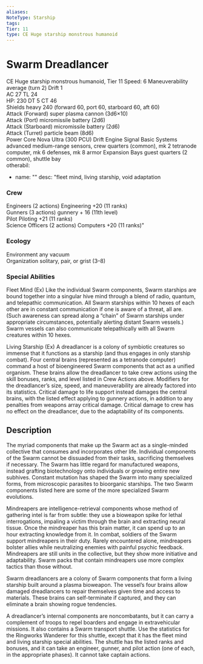 ```yaml
---
aliases: 
NoteType: Starship
tags: 
Tier: 11
type: CE Huge starship monstrous humanoid
---
```


# Swarm Dreadlancer

CE Huge starship monstrous humanoid, Tier 11
Speed: 6
Maneuverability average (turn 2)
Drift 1  
AC 27
TL 24  
HP: 230
DT 5
CT 46  
Shields heavy 240 (forward 60, port 60, starboard 60, aft 60)  
Attack (Forward) super plasma cannon (3d6×10)  
Attack (Port) micromissile battery (2d6)  
Attack (Starboard) micromissile battery (2d6)  
Attack (Turret) particle beam (8d6)  
Power Core Nova Ultra (300 PCU)
Drift Engine Signal Basic
Systems advanced medium-range sensors, crew quarters (common), mk 2 tetranode computer, mk 6 defenses, mk 8 armor
Expansion Bays guest quarters (2 common), shuttle bay  
otherabil:
  - name: ""
    desc: "fleet mind, living starship, void adaptation

### Crew

Engineers (2 actions) Engineering +20 (11 ranks)  
Gunners (3 actions) gunnery + 16 (11th level)  
Pilot Piloting +21 (11 ranks)  
Science Officers (2 actions) Computers +20 (11 ranks)"

### Ecology

Environment any vacuum  
Organization solitary, pair, or grist (3–8)

### Special Abilities

Fleet Mind (Ex) Like the individual Swarm components, Swarm starships are bound together into a singular hive mind through a blend of radio, quantum, and telepathic communication. All Swarm starships within 10 hexes of each other are in constant communication
if one is aware of a threat, all are. (Such awareness can spread along a “chain” of Swarm starships under appropriate circumstances, potentially alerting distant Swarm vessels.) Swarm vessels can also communicate telepathically with all Swarm creatures within 10 hexes.

Living Starship (Ex) A dreadlancer is a colony of symbiotic creatures so immense that it functions as a starship (and thus engages in only starship combat). Four central brains (represented as a tetranode computer) command a host of bioengineered Swarm components that act as a unified organism. These brains allow the dreadlancer to take crew actions using the skill bonuses, ranks, and level listed in Crew Actions above. Modifiers for the dreadlancer’s size, speed, and maneuverability are already factored into its statistics. Critical damage to life support instead damages the central brains, with the listed effect applying to gunnery actions, in addition to any penalties from weapons array critical damage. Critical damage to crew has no effect on the dreadlancer, due to the adaptability of its components.

## Description

The myriad components that make up the Swarm act as a single-minded collective that consumes and incorporates other life. Individual components of the Swarm cannot be dissuaded from their tasks, sacrificing themselves if necessary. The Swarm has little regard for manufactured weapons, instead grafting biotechnology onto individuals or growing entire new subhives. Constant mutation has shaped the Swarm into many specialized forms, from microscopic parasites to bioorganic starships. The two Swarm components listed here are some of the more specialized Swarm evolutions.

Mindreapers are intelligence-retrieval components whose method of gathering intel is far from subtle: they use a bioweapon spike for lethal interrogations, impaling a victim through the brain and extracting neural tissue. Once the mindreaper has this brain matter, it can spend up to an hour extracting knowledge from it. In combat, soldiers of the Swarm support mindreapers in their duty. Rarely encountered alone, mindreapers bolster allies while neutralizing enemies with painful psychic feedback. Mindreapers are still units in the collective, but they show more initiative and adaptability. Swarm packs that contain mindreapers use more complex tactics than those without.

Swarm dreadlancers are a colony of Swarm components that form a living starship built around a plasma bioweapon. The vessel’s four brains allow damaged dreadlancers to repair themselves given time and access to materials. These brains can self-terminate if captured, and they can eliminate a brain showing rogue tendencies.

A dreadlancer’s internal components are noncombatants, but it can carry a complement of troops to repel boarders and engage in extravehicular missions. It also contains a Swarm transport shuttle. Use the statistics for the Ringworks Wanderer for this shuttle, except that it has the fleet mind and living starship special abilities. The shuttle has the listed ranks and bonuses, and it can take an engineer, gunner, and pilot action (one of each, in the appropriate phases). It cannot take captain actions.